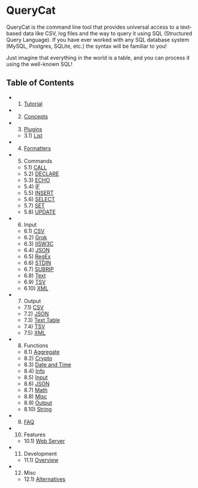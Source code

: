 # QueryCat

QueryCat is the command line tool that provides universal access to a text-based data like CSV, log files and the way to query it using SQL (Structured Query Language). If you have ever worked with any SQL database system (MySQL, Postgres, SQLite, etc.) the syntax will be familiar to you!

Just imagine that everything in the world is a table, and you can process it using the well-known SQL!

## Table of Contents

- 1) [Tutorial](tutorial.md)
- 2) [Concepts](concepts.md)
- 3) [Plugins](plugins/index.md)
    - 3.1) [List](plugins/list.md)
- 4) [Formatters](formatters.md)
- 5) Commands
    - 5.1) [CALL](commands/call.md)
    - 5.2) [DECLARE](commands/declare.md)
    - 5.3) [ECHO](commands/echo.md)
    - 5.4) [IF](commands/if.md)
    - 5.5) [INSERT](commands/insert.md)
    - 5.6) [SELECT](commands/select.md)
    - 5.7) [SET](commands/set.md)
    - 5.8) [UPDATE](commands/update.md)
- 6) Input
    - 6.1) [CSV](input/csv.md)
    - 6.2) [Grok](input/grok.md)
    - 6.3) [IISW3C](input/iisw3c.md)
    - 6.4) [JSON](input/json.md)
    - 6.5) [RegEx](input/regex.md)
    - 6.6) [STDIN](input/stdin.md)
    - 6.7) [SUBRIP](input/subrip.md)
    - 6.8) [Text](input/text-line.md)
    - 6.9) [TSV](input/tsv.md)
    - 6.10) [XML](input/xml.md)
- 7) Output
    - 7.1) [CSV](output/csv.md)
    - 7.2) [JSON](output/json.md)
    - 7.3) [Text Table](output/text-table.md)
    - 7.4) [TSV](output/tsv.md)
    - 7.5) [XML](output/xml.md)
- 8) Functions
    - 8.1) [Aggregate](functions/aggregate.md)
    - 8.2) [Crypto](functions/crypto.md)
    - 8.3) [Date and Time](functions/datetime.md)
    - 8.4) [Info](functions/info.md)
    - 8.5) [Input](functions/input.md)
    - 8.6) [JSON](functions/json.md)
    - 8.7) [Math](functions/math.md)
    - 8.8) [Misc](functions/misc.md)
    - 8.9) [Output](functions/output.md)
    - 8.10) [String](functions/string.md)
- 9) [FAQ](faq.md)
- 10) Features
    - 10.1) [Web Server](features/web-server.md)
- 11) Development
    - 11.1) [Overview](development/index.md)
- 12) Misc
    - 12.1) [Alternatives](misc/alternatives.md)
